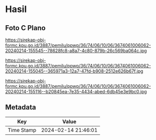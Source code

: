 # Hasil

## Foto C Plano

https://sirekap-obj-formc.kpu.go.id/3887/pemilu/ppwp/36/74/06/10/06/3674061006062-20240214-155545--78628fc8-a8a7-4c80-879b-26c569ba064c.jpg

https://sirekap-obj-formc.kpu.go.id/3887/pemilu/ppwp/36/74/06/10/06/3674061006062-20240214-155045--365971a3-12a7-47fd-b908-2512e626b67f.jpg

https://sirekap-obj-formc.kpu.go.id/3887/pemilu/ppwp/36/74/06/10/06/3674061006062-20240214-155116--b20845ea-7e35-4434-abed-6db45e3e9bc0.jpg


## Metadata

| Key        | Value               |
| ---------- | ------------------- |
| Time Stamp | 2024-02-14 21:46:01 |



